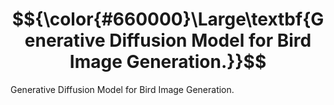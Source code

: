 # $${\color{#660000}\Large\textbf{Generative Diffusion Model for Bird Image Generation.}}$$

Generative Diffusion Model for Bird Image Generation.
